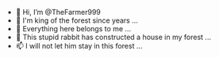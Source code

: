 - 👋 Hi, I’m @TheFarmer999
- 👀 I'm king of the forest since years ...
- 🌱 Everything here belongs to me ...
- 💞️ This stupid rabbit has constructed a house in my forest ...
- 📫 I will not let him stay in this forest ...

<!---
TheFarmer999/TheFarmer999 is a ✨ special ✨ repository because its `README.md` (this file) appears on your GitHub profile.
You can click the Preview link to take a look at your changes.
--->

